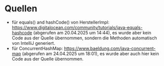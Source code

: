 # Quellen

- für equals() and hashCode() von HerstellerImpl: https://www.digitalocean.com/community/tutorials/java-equals-hashcode 
(abgerufen am 20.04.2025 um 14:44), es wurde aber kein Code aus der Quelle übernommen, 
sondern die Methoden automatisch von IntelliJ generiert.
- für ConcurrentHashMap: https://www.baeldung.com/java-concurrent-map (abgerufen am 24.04.2025 um 18:01), 
es wurde aber auch hier kein Code aus der Quelle übernommen.
